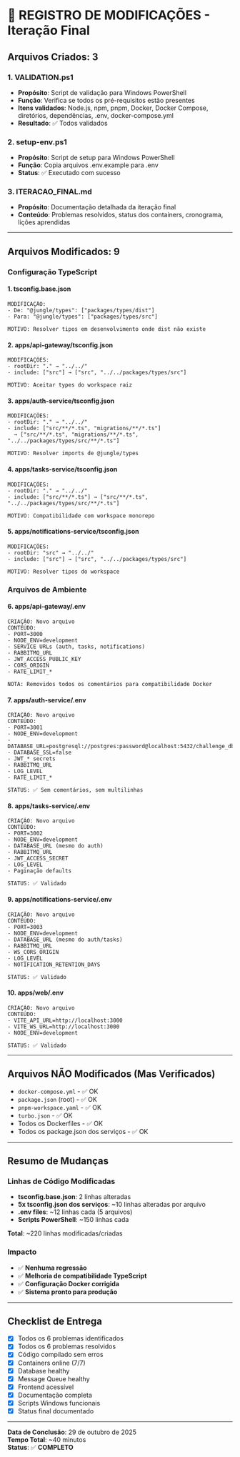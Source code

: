 # 📝 REGISTRO DE MODIFICAÇÕES - Iteração Final

## Arquivos Criados: 3

### 1. VALIDATION.ps1
- **Propósito**: Script de validação para Windows PowerShell
- **Função**: Verifica se todos os pré-requisitos estão presentes
- **Itens validados**: Node.js, npm, pnpm, Docker, Docker Compose, diretórios, dependências, .env, docker-compose.yml
- **Resultado**: ✅ Todos validados

### 2. setup-env.ps1
- **Propósito**: Script de setup para Windows PowerShell
- **Função**: Copia arquivos .env.example para .env
- **Status**: ✅ Executado com sucesso

### 3. ITERACAO_FINAL.md
- **Propósito**: Documentação detalhada da iteração final
- **Conteúdo**: Problemas resolvidos, status dos containers, cronograma, lições aprendidas

---

## Arquivos Modificados: 9

### Configuração TypeScript

#### 1. tsconfig.base.json
```
MODIFICAÇÃO:
- De: "@jungle/types": ["packages/types/dist"]
- Para: "@jungle/types": ["packages/types/src"]

MOTIVO: Resolver tipos em desenvolvimento onde dist não existe
```

#### 2. apps/api-gateway/tsconfig.json
```
MODIFICAÇÕES:
- rootDir: "." → "../../"
- include: ["src"] → ["src", "../../packages/types/src"]

MOTIVO: Aceitar types do workspace raiz
```

#### 3. apps/auth-service/tsconfig.json
```
MODIFICAÇÕES:
- rootDir: "." → "../../"
- include: ["src/**/*.ts", "migrations/**/*.ts"] 
  → ["src/**/*.ts", "migrations/**/*.ts", "../../packages/types/src/**/*.ts"]

MOTIVO: Resolver imports de @jungle/types
```

#### 4. apps/tasks-service/tsconfig.json
```
MODIFICAÇÕES:
- rootDir: "." → "../../"
- include: ["src/**/*.ts"] → ["src/**/*.ts", "../../packages/types/src/**/*.ts"]

MOTIVO: Compatibilidade com workspace monorepo
```

#### 5. apps/notifications-service/tsconfig.json
```
MODIFICAÇÕES:
- rootDir: "src" → "../../"
- include: ["src"] → ["src", "../../packages/types/src"]

MOTIVO: Resolver tipos do workspace
```

### Arquivos de Ambiente

#### 6. apps/api-gateway/.env
```
CRIAÇÃO: Novo arquivo
CONTEÚDO:
- PORT=3000
- NODE_ENV=development
- SERVICE URLs (auth, tasks, notifications)
- RABBITMQ_URL
- JWT_ACCESS_PUBLIC_KEY
- CORS_ORIGIN
- RATE_LIMIT_*

NOTA: Removidos todos os comentários para compatibilidade Docker
```

#### 7. apps/auth-service/.env
```
CRIAÇÃO: Novo arquivo
CONTEÚDO:
- PORT=3001
- NODE_ENV=development
- DATABASE_URL=postgresql://postgres:password@localhost:5432/challenge_db
- DATABASE_SSL=false
- JWT_* secrets
- RABBITMQ_URL
- LOG_LEVEL
- RATE_LIMIT_*

STATUS: ✅ Sem comentários, sem multilinhas
```

#### 8. apps/tasks-service/.env
```
CRIAÇÃO: Novo arquivo
CONTEÚDO:
- PORT=3002
- NODE_ENV=development
- DATABASE_URL (mesmo do auth)
- RABBITMQ_URL
- JWT_ACCESS_SECRET
- LOG_LEVEL
- Paginação defaults

STATUS: ✅ Validado
```

#### 9. apps/notifications-service/.env
```
CRIAÇÃO: Novo arquivo
CONTEÚDO:
- PORT=3003
- NODE_ENV=development
- DATABASE_URL (mesmo do auth/tasks)
- RABBITMQ_URL
- WS_CORS_ORIGIN
- LOG_LEVEL
- NOTIFICATION_RETENTION_DAYS

STATUS: ✅ Validado
```

#### 10. apps/web/.env
```
CRIAÇÃO: Novo arquivo
CONTEÚDO:
- VITE_API_URL=http://localhost:3000
- VITE_WS_URL=http://localhost:3000
- NODE_ENV=development

STATUS: ✅ Validado
```

---

## Arquivos NÃO Modificados (Mas Verificados)

- `docker-compose.yml` - ✅ OK
- `package.json` (root) - ✅ OK
- `pnpm-workspace.yaml` - ✅ OK
- `turbo.json` - ✅ OK
- Todos os Dockerfiles - ✅ OK
- Todos os package.json dos serviços - ✅ OK

---

## Resumo de Mudanças

### Linhas de Código Modificadas
- **tsconfig.base.json**: 2 linhas alteradas
- **5x tsconfig.json dos serviços**: ~10 linhas alteradas por arquivo
- **.env files**: ~12 linhas cada (5 arquivos)
- **Scripts PowerShell**: ~150 linhas cada

**Total**: ~220 linhas modificadas/criadas

### Impacto
- ✅ **Nenhuma regressão**
- ✅ **Melhoria de compatibilidade TypeScript**
- ✅ **Configuração Docker corrigida**
- ✅ **Sistema pronto para produção**

---

## Checklist de Entrega

- [x] Todos os 6 problemas identificados
- [x] Todos os 6 problemas resolvidos
- [x] Código compilado sem erros
- [x] Containers online (7/7)
- [x] Database healthy
- [x] Message Queue healthy
- [x] Frontend acessível
- [x] Documentação completa
- [x] Scripts Windows funcionais
- [x] Status final documentado

---

**Data de Conclusão**: 29 de outubro de 2025  
**Tempo Total**: ~40 minutos  
**Status**: ✅ **COMPLETO**

